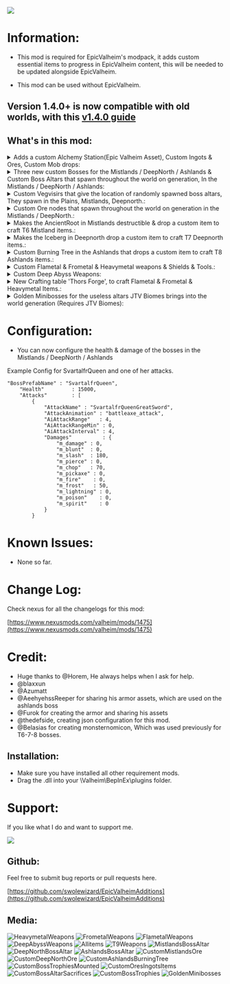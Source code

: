 ﻿
![](https://i.imgur.com/4XooUJw.png)

# Information:
* This mod is required for EpicValheim's modpack, it adds custom essential items to progress in EpicValheim content, this will be needed to be updated alongside  EpicValheim. 

* This mod can be used without EpicValheim.


## Version 1.4.0+ is now compatible with old worlds, with this [v1.4.0 guide](https://www.nexusmods.com/valheim/mods/1475?tab=posts&BH=0)

## What's in this mod:


<details><summary>Adds a custom Alchemy Station(Epic Valheim Asset), Custom Ingots & Ores, Custom Mob drops:</summary>
<p>

![](https://i.imgur.com/KEcOmXt.jpg)
![](https://i.imgur.com/ko5tJYm.png)


</p></summary></details>

<details><summary>Three new custom Bosses for the Mistlands / DeepNorth / Ashlands  & Custom Boss Altars that spawn throughout the world on generation, In the Mistlands / DeepNorth / Ashlands:</summary>
<p>

![](https://staticdelivery.nexusmods.com/mods/3667/images/1475/1475-1639710089-86667099.png)
![](https://staticdelivery.nexusmods.com/mods/3667/images/1475/1475-1647576692-51939647.png)
![](https://staticdelivery.nexusmods.com/mods/3667/images/1475/1475-1647878084-224388802.png)

</p></summary></details>

<details><summary>Custom Vegvisirs that give the location of randomly spawned boss altars, They spawn in the Plains, Mistlands, Deepnorth.:</summary>
<p>

![](https://i.imgur.com/6ueVQgl.jpg)


</p></summary></details>

<details><summary>Custom Ore nodes that spawn throughout the world on generation in the Mistlands / DeepNorth.:</summary>
<p>

![](https://i.imgur.com/qvtd3HY.jpg)


</p></summary></details>

<details><summary>Makes the AncientRoot in Mistlands destructible & drop a custom item to craft T6 Mistland items.:</summary>
<p>

![](https://i.imgur.com/v981Tt5.jpg)


</p></summary></details>

<details><summary>Makes the Iceberg in Deepnorth drop a custom item to craft T7 Deepnorth items.:</summary>
<p>

![](https://i.imgur.com/ydI9b9u.jpg)


</p></summary></details>

<details><summary>Custom Burning Tree in the Ashlands that drops a custom item to craft T8 Ashlands items.:</summary>
<p>

![](https://i.imgur.com/woxob0Z.jpg)


</p></summary></details>

<details><summary>Custom Flametal & Frometal & Heavymetal weapons & Shields & Tools.:</summary>
<p>

![](https://i.imgur.com/DJ5gZh6.png)


</p></summary></details>

<details><summary>Custom Deep Abyss Weapons:</summary>
<p>

![](https://staticdelivery.nexusmods.com/mods/3667/images/1475/1475-1648743771-1103045249.png)


</p></summary></details>


<details><summary>New Crafting table 'Thors Forge', to craft Flametal & Frometal & Heavymetal Items.:</summary>
<p>

![](https://i.imgur.com/EnxSrae.jpg)


</p></summary></details>

<details><summary>Golden Minibosses for the useless altars JTV Biomes brings into the world generation (Requires JTV Biomes):</summary>
<p>

![](https://i.imgur.com/fZsjBva.png)


</p></summary></details>


# Configuration:

* You can now configure the health & damage of the bosses in the Mistlands / DeepNorth / Ashlands 

Example Config for SvartalfrQueen and one of her attacks.

	"BossPrefabName" : "SvartalfrQueen",
        "Health"         : 15000,
        "Attacks"        : [
            {
                "AttackName" : "SvartalfrQueenGreatSword",
                "AttackAnimation" : "battleaxe_attack",
                "AiAttackRange"   : 4,
                "AiAttackRangeMin" : 0,
                "AiAttackInterval" : 4,
                "Damages"          : {
                    "m_damage" : 0,
                    "m_blunt"  : 0,
                    "m_slash"  : 180,
                    "m_pierce" : 0,
                    "m_chop"   : 70,
                    "m_pickaxe" : 0,
                    "m_fire"    : 0,
                    "m_frost"   : 50,
                    "m_lightning" : 0,
                    "m_poison"    : 0,
                    "m_spirit"    : 0
                }
            }

# Known Issues:

* None so far.

# Change Log:

Check nexus for all the changelogs for this mod:

[https://www.nexusmods.com/valheim/mods/1475](https://www.nexusmods.com/valheim/mods/1475)


# Credit:

* Huge thanks to @Horem, He always helps when I ask for help.
* @blaxxun
* @Azumatt
* @AeehyehssReeper for sharing his armor assets, which are used on the ashlands boss
* @Furok for creating the armor and sharing his assets
* @thedefside, creating json configuration for this mod.
* @Belasias for creating monsternomicon, Which was used previously for T6-7-8 bosses.



## Installation:

* Make sure you have installed all other requirement mods.
* Drag the .dll into your \Valheim\BepInEx\plugins folder.

# Support:

If you like what I do and want to support me.

<a href="https://www.buymeacoffee.com/Huntard"><img src="https://img.buymeacoffee.com/button-api/?text=Buy me a coffee&emoji=&slug=Huntard&button_colour=FFDD00&font_colour=000000&font_family=Cookie&outline_colour=000000&coffee_colour=ffffff" /></a>


## Github:

Feel free to submit bug reports or pull requests here.

[https://github.com/swolewizard/EpicValheimAdditions](https://github.com/swolewizard/EpicValheimAdditions)


## Media:

![HeavymetalWeapons](https://i.imgur.com/fHzqXZf.jpg)
![FrometalWeapons](https://i.imgur.com/6VJciWG.jpg)
![FlametalWeapons](https://i.imgur.com/Fwc525l.jpg)
![DeepAbyssWeapons](https://staticdelivery.nexusmods.com/mods/3667/images/1475/1475-1648743764-322508413.png)
![Allitems](https://i.imgur.com/JdqgR9m.png)
![T9Weapons](https://staticdelivery.nexusmods.com/mods/3667/images/1475/1475-1648743771-1103045249.png)
![MistlandsBossAltar](https://staticdelivery.nexusmods.com/mods/3667/images/1475/1475-1639710089-86667099.png)
![DeepNorthBossAltar](https://staticdelivery.nexusmods.com/mods/3667/images/1475/1475-1647576692-51939647.png)
![AshlandsBossAltar](https://staticdelivery.nexusmods.com/mods/3667/images/1475/1475-1647878084-224388802.png)
![CustomMistlandsOre](https://staticdelivery.nexusmods.com/mods/3667/images/1475/1475-1639709958-576523119.png)
![CustomDeepNorthOre](https://staticdelivery.nexusmods.com/mods/3667/images/1475/1475-1639710017-1007198310.png)
![CustomAshlandsBurningTree](https://staticdelivery.nexusmods.com/mods/3667/images/1475/1475-1642687820-1404264902.png)
![CustomBossTrophiesMounted](https://staticdelivery.nexusmods.com/mods/3667/images/1475/1475-1647576759-816604314.png)
![CustomOresIngotsItems](https://i.imgur.com/iNGhVyA.png)
![CustomBossAltarSacrifices](https://staticdelivery.nexusmods.com/mods/3667/images/1475/1475-1639709855-122935812.png)
![CustomBossTrophies](https://staticdelivery.nexusmods.com/mods/3667/images/1475/1475-1647576724-2014799490.png)
![GoldenMinibosses](https://staticdelivery.nexusmods.com/mods/3667/images/1475/1475-1644589446-220044762.png)